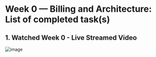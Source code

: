 # Week 0 — Billing and Architecture: List of completed task(s)

## 1. Watched Week 0 - Live Streamed Video

![image](https://user-images.githubusercontent.com/26427104/219876876-1cd99968-b991-4796-9199-0ef089137f47.png)




